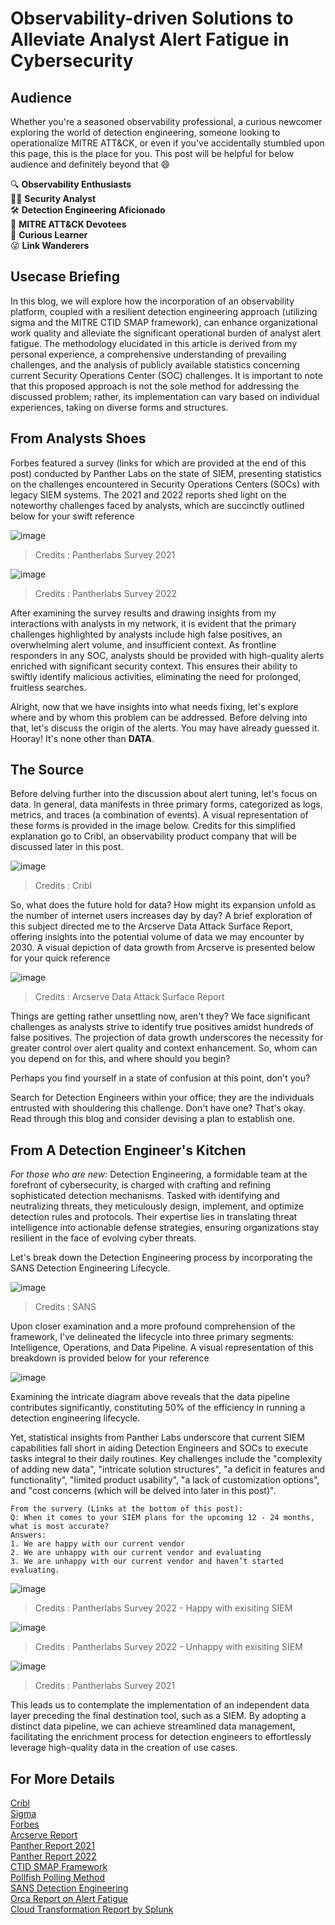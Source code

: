 # Observability-driven Solutions to Alleviate Analyst Alert Fatigue in Cybersecurity

## Audience
Whether you're a seasoned observability professional, a curious newcomer exploring the world of detection engineering, someone looking to operationalize MITRE ATT&CK, or even if you've accidentally stumbled upon this page, this is the place for you. This post will be helpful for below audience and definitely beyond that 😄

🔍 **Observability Enthusiasts**  
👨‍💻 **Security Analyst**  
🛠️ **Detection Engineering Aficionado**  
🤖 **MITRE ATT&CK Devotees**  
🤔 **Curious Learner**  
😜 **Link Wanderers**

## Usecase Briefing
In this blog, we will explore how the incorporation of an observability platform, coupled with a resilient detection engineering approach (utilizing sigma and the MITRE CTID SMAP framework), can enhance organizational work quality and alleviate the significant operational burden of analyst alert fatigue. The methodology elucidated in this article is derived from my personal experience, a comprehensive understanding of prevailing challenges, and the analysis of publicly available statistics concerning current Security Operations Center (SOC) challenges. It is important to note that this proposed approach is not the sole method for addressing the discussed problem; rather, its implementation can vary based on individual experiences, taking on diverse forms and structures.

## From Analysts Shoes
Forbes featured a survey (links for which are provided at the end of this post) conducted by Panther Labs on the state of SIEM, presenting statistics on the challenges encountered in Security Operations Centers (SOCs) with legacy SIEM systems. The 2021 and 2022 reports shed light on the noteworthy challenges faced by analysts, which are succinctly outlined below for your swift reference

![image](https://github.com/blUeBUg200/observability-alertfatigue/assets/86832373/f316df65-61cf-4d64-904f-802fe7933c8f)
> Credits : Pantherlabs Survey 2021

![image](https://github.com/blUeBUg200/observability-alertfatigue/assets/86832373/aa8268da-4476-44e2-b3f7-5e461f26f6b5)
> Credits : Pantherlabs Survey 2022

After examining the survey results and drawing insights from my interactions with analysts in my network, it is evident that the primary challenges highlighted by analysts include high false positives, an overwhelming alert volume, and insufficient context. As frontline responders in any SOC, analysts should be provided with high-quality alerts enriched with significant security context. This ensures their ability to swiftly identify malicious activities, eliminating the need for prolonged, fruitless searches.

Alright, now that we have insights into what needs fixing, let's explore where and by whom this problem can be addressed. Before delving into that, let's discuss the origin of the alerts. You may have already guessed it. Hooray! It's none other than **DATA**.

## The Source
Before delving further into the discussion about alert tuning, let's focus on data. In general, data manifests in three primary forms, categorized as logs, metrics, and traces (a combination of events). A visual representation of these forms is provided in the image below. Credits for this simplified explanation go to Cribl, an observability product company that will be discussed later in this post.

![image](https://github.com/blUeBUg200/observability-alertfatigue/assets/86832373/76ff400c-a3fa-4476-9ba4-ef836dc2a0fb)
> Credits : Cribl

So, what does the future hold for data? How might its expansion unfold as the number of internet users increases day by day? A brief exploration of this subject directed me to the Arcserve Data Attack Surface Report, offering insights into the potential volume of data we may encounter by 2030. A visual depiction of data growth from Arcserve is presented below for your quick reference

![image](https://github.com/blUeBUg200/observability-alertfatigue/assets/86832373/b4198b6c-4d94-494b-8553-c15e607ef238)
> Credits : Arcserve Data Attack Surface Report

Things are getting rather unsettling now, aren't they? We face significant challenges as analysts strive to identify true positives amidst hundreds of false positives. The projection of data growth underscores the necessity for greater control over alert quality and context enhancement. So, whom can you depend on for this, and where should you begin?

Perhaps you find yourself in a state of confusion at this point, don't you?

Search for Detection Engineers within your office; they are the individuals entrusted with shouldering this challenge. Don't have one? That's okay. Read through this blog and consider devising a plan to establish one.

## From A Detection Engineer's Kitchen

*For those who are new:* Detection Engineering, a formidable team at the forefront of cybersecurity, is charged with crafting and refining sophisticated detection mechanisms. Tasked with identifying and neutralizing threats, they meticulously design, implement, and optimize detection rules and protocols. Their expertise lies in translating threat intelligence into actionable defense strategies, ensuring organizations stay resilient in the face of evolving cyber threats.

Let's break down the Detection Engineering process by incorporating the SANS Detection Engineering Lifecycle.

![image](https://github.com/blUeBUg200/observability-alertfatigue/assets/86832373/d43b680d-c20f-42c9-82e6-acd461759add)
> Credits : SANS

Upon closer examination and a more profound comprehension of the framework, I've delineated the lifecycle into three primary segments: Intelligence, Operations, and Data Pipeline. A visual representation of this breakdown is provided below for your reference

![image](https://github.com/blUeBUg200/observability-alertfatigue/assets/86832373/de840a2b-b93c-45b3-bffc-612f1a6de4c9)

Examining the intricate diagram above reveals that the data pipeline contributes significantly, constituting 50% of the efficiency in running a detection engineering lifecycle.

Yet, statistical insights from Panther Labs underscore that current SIEM capabilities fall short in aiding Detection Engineers and SOCs to execute tasks integral to their daily routines. Key challenges include the "complexity of adding new data", "intricate solution structures", "a deficit in features and functionality", "limited product usability", "a lack of customization options", and "cost concerns (which will be delved into later in this post)". 

````
From the survery (Links at the bottom of this post):
Q: When it comes to your SIEM plans for the upcoming 12 - 24 months, what is most accurate?
Answers:
1. We are happy with our current vendor  
2. We are unhappy with our current vendor and evaluating  
3. We are unhappy with our current vendor and haven’t started evaluating.
````

![image](https://github.com/blUeBUg200/observability-alertfatigue/assets/86832373/384e7e1c-a58a-4d1d-8e52-60f9b44fff66)
> Credits : Pantherlabs Survey 2022 - Happy with exisiting SIEM

![image](https://github.com/blUeBUg200/observability-alertfatigue/assets/86832373/ee677aec-9db6-4a1c-bba2-0eec42403991)
> Credits : Pantherlabs Survey 2022 - Unhappy with exisiting SIEM

![image](https://github.com/blUeBUg200/observability-alertfatigue/assets/86832373/b9ce6caf-b919-40b2-9d19-b77262776fad)
> Credits : Pantherlabs Survey 2021

This leads us to contemplate the implementation of an independent data layer preceding the final destination tool, such as a SIEM. By adopting a distinct data pipeline, we can achieve streamlined data management, facilitating the enrichment process for detection engineers to effortlessly leverage high-quality data in the creation of use cases.










## For More Details
[Cribl](https://cribl.io/blog/logs-events-metrics-and-traces-oh-my/)  
[Sigma](https://sigmahq.io/)  
[Forbes](https://www.forbes.com/sites/forbestechcouncil/2022/12/07/five-predictions-for-the-future-of-threat-detection/?sh=ba7173b57896)  
[Arcserve Report](https://cybersecurityventures.com/wp-content/uploads/2020/12/ArcserveDataReport2020.pdf)  
[Panther Report 2021](https://panther.com/wp-content/uploads/2023/01/State-of-SIEM-2021.pdf)  
[Panther Report 2022](https://panther.com/wp-content/uploads/2023/01/Panther_SOSR_22.pdf)  
[CTID SMAP Framework](https://github.com/center-for-threat-informed-defense/sensor-mappings-to-attack)  
[Pollfish Polling Method](https://www.pollfish.com/methodology/)  
[SANS Detection Engineering](https://www.sans.org/blog/purple-teaming-threat-informed-detection-engineering/)  
[Orca Report on Alert Fatigue](https://orca.security/lp/2022-cloud-security-alert-fatigue-report/)  
[Cloud Transformation Report by Splunk](https://www.splunk.com/pdfs/analyst-reports/the-state-of-cloud-driven-transformation-hbr.pdf)  
